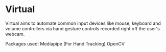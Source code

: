 # Virtual
Virtual aims to automate common input devices like mouse, keyboard and volume controllers via hand gesture controls recorded right off the user's webcam.

Packages used:
Mediapipe (For Hand Tracking)
OpenCV
